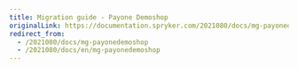 ```yaml
---
title: Migration guide - Payone Demoshop
originalLink: https://documentation.spryker.com/2021080/docs/mg-payonedemoshop
redirect_from:
  - /2021080/docs/mg-payonedemoshop
  - /2021080/docs/en/mg-payonedemoshop
---
```



